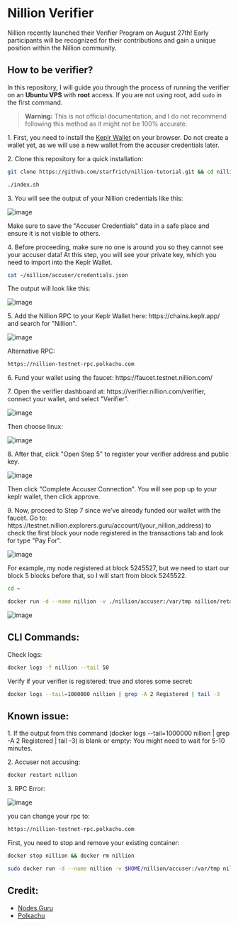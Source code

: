 # Nillion Verifier
Nillion recently launched their Verifier Program on August 27th! Early participants will be recognized for their contributions and gain a unique position within the Nillion community.

## How to be verifier?
In this repository, I will guide you through the process of running the verifier on an **Ubuntu VPS** with **root** access. If you are not using root, add `sudo` in the first command.

> **Warning:** This is not official documentation, and I do not recommend following this method as it might not be 100% accurate.

<p>
1. First, you need to install the <a href="https://www.keplr.app/get">Keplr Wallet</a> on your browser. Do not create a wallet yet, as we will use a new wallet from the accuser credentials later.
</p>
<p>
2. Clone this repository for a quick installation:

```bash
git clone https://github.com/starfrich/nillion-tutorial.git && cd nillion-tutorial/ && chmod +x index.sh
```
```bash
./index.sh
```
</p>
<p>
3. You will see the output of your Nillion credentials like this:

![image](https://github.com/user-attachments/assets/51ef0ca8-c3de-4c2b-aa3c-ca768c726d3f)

Make sure to save the "Accuser Credentials" data in a safe place and ensure it is not visible to others.
</p>
<p>
4. Before proceeding, make sure no one is around you so they cannot see your accuser data! At this step, you will see your private key, which you need to import into the Keplr Wallet.

```bash
cat ~/nillion/accuser/credentials.json
```

The output will look like this:

![image](https://github.com/user-attachments/assets/bce6ff8f-4ee4-4ba5-800d-b4db041a47a7)
</p>
<p>
5. Add the Nillion RPC to your Keplr Wallet here: https://chains.keplr.app/ and search for "Nillion".

![image](https://github.com/user-attachments/assets/90f1befb-a640-4cdb-ac8b-e90e69a3d499)

Alternative RPC: 
```bash
https://nillion-testnet-rpc.polkachu.com
```
</p>
<p>
6. Fund your wallet using the faucet: https://faucet.testnet.nillion.com/
</p>
<p>
7. Open the verifier dashboard at: https://verifier.nillion.com/verifier, connect your wallet, and select "Verifier".

![image](https://github.com/user-attachments/assets/6c7f267d-f9ec-484f-937c-7f50addc0b61)

Then choose linux:

![image](https://github.com/user-attachments/assets/6e7bf611-39ce-4da4-a24f-063beab68d40)
</p>
<p>
8. After that, click "Open Step 5" to register your verifier address and public key.

![image](https://github.com/user-attachments/assets/4f69c0a2-8d0f-4b1b-a00a-3b78413d138e)

Then click "Complete Accuser Connection". You will see pop up to your keplr wallet, then click approve.
</p>
<p>
9. Now, proceed to Step 7 since we’ve already funded our wallet with the faucet. Go to: https://testnet.nillion.explorers.guru/account/(your_nillion_address) to check the first block your node registered in the transactions tab and look for type "Pay For".

![image](https://github.com/user-attachments/assets/e334d6ee-377f-49f1-a8e3-13bc116c3e94)

For example, my node registered at block 5245527, but we need to start our block 5 blocks before that, so I will start from block 5245522.

```bash
cd ~
```
```bash
docker run -d --name nillion -v ./nillion/accuser:/var/tmp nillion/retailtoken-accuser:v1.0.0 accuse --rpc-endpoint "https://testnet-nillion-rpc.lavenderfive.com" --block-start 5245522
```
![image](https://github.com/user-attachments/assets/216d8d02-e67f-40c7-b423-4b3775b829cf)
</p>

## CLI Commands:

<p>
Check logs:

```bash
docker logs -f nillion --tail 50
```
</p>
<p>
Verify if your verifier is registered: true and stores some secret:

```bash
docker logs --tail=1000000 nillion | grep -A 2 Registered | tail -3
```
</p>

## Known issue:
<p>
1. If the output from this command (docker logs --tail=1000000 nillion | grep -A 2 Registered | tail -3) is blank or empty: You might need to wait for 5-10 minutes.
</p>

<p>
2. Accuser not accusing:

```bash
docker restart nillion
```
</p>
<p>
3. RPC Error:

![image](https://github.com/user-attachments/assets/6f31f0eb-3bc3-4518-ac7c-162269db2523)

you can change your rpc to: 

```bash
https://nillion-testnet-rpc.polkachu.com
```

First, you need to stop and remove your existing container:
```bash
docker stop nillion && docker rm nillion
```
```bash
sudo docker run -d --name nillion -v $HOME/nillion/accuser:/var/tmp nillion/retailtoken-accuser:v1.0.0 accuse --rpc-endpoint "https://nillion-testnet-rpc.polkachu.com" --block-start (your_latest_block)
```
</p>

## Credit:
- [Nodes Guru](https://nodes.guru/testnets/nillion/setup-guide/en)
- [Polkachu](https://nillion-testnet-rpc.polkachu.com/)